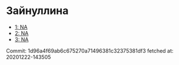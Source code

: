 # Зайнуллина
- [1: NA](1.md)
- [2: NA](2.md)
- [3: NA](3.md)

Commit: 1d96a4f69ab6c675270a71496381c32375381df3
 fetched at: 20201222-143505
